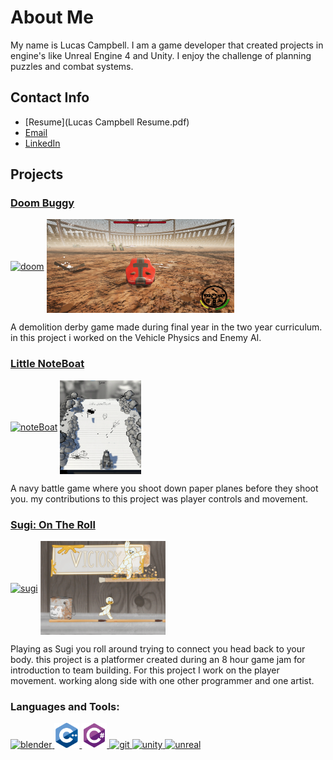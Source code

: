 # About Me
My name is Lucas Campbell. I am a game developer that created projects in engine's like Unreal Engine 4 and Unity. I enjoy the challenge of planning puzzles and combat systems.

## Contact Info
 * [Resume](Lucas Campbell Resume.pdf)
 * [Email](mailto:lcampbell0815@gmail.com)
 * [LinkedIn](https://www.linkedin.com/in/lucascampbell1501)

## Projects
### [Doom Buggy](https://doombuggy.itch.io/doom-buggy)
<p align="left">
<a href="https://doombuggy.itch.io/doom-buggy" target="DoomBuggy"><img align="center" src= "https://img.itch.zone/aW1nLzkwNDcxMzkucG5n/original/Jim8v7.png" alt="doom" height="150" width="360" /></a>
<a><img align="center" src= "gameplay pic.png" alt="doom" height="150" width="300" /></a>
</p>
A demolition derby game made during final year in the two year curriculum. in this project i worked on the Vehicle Physics and Enemy AI.


### [Little NoteBoat](https://chicory-games.itch.io/little-noteboat)
<p align="left">
<a href="https://chicory-games.itch.io/little-noteboat" target="blank"><img align="center" src= "https://img.itch.zone/aW1nLzYzNDUxNzcucG5n/original/%2BcDfi4.png" alt="noteBoat" height="150" width="150" /></a>
<a><img align="center" src= "LittleNoteBoat_pic.png" alt="little" height="150" width="130" /></a>
</p>
A navy battle game where you shoot down paper planes before they shoot you. my contributions to this project was player controls and movement.

### [Sugi: On The Roll](https://baradoros.itch.io/sugi-on-a-roll)
<p align="left">
<a href="https://baradoros.itch.io/sugi-on-a-roll" target="blank"><img align="center" src= "https://img.itch.zone/aW1nLzUzNzg0NDEuanBn/347x500/OokalE.jpg" alt="sugi" height="150" width="200" /></a>
<a><img align="center" src= "Sugi.png" alt="little" height="150" width="200" /></a>
</p>
Playing as Sugi you roll around trying to connect you head back to your body. this project is a platformer created during an 8 hour game jam for introduction to team building. For this project I work on the player movement. working along side with one other programmer and one artist.

<h3 align="left">Languages and Tools:</h3>
<p align="left"> <a href="https://www.blender.org/" target="_blank" rel="noreferrer"> <img src="https://download.blender.org/branding/community/blender_community_badge_white.svg" alt="blender" width="40" height="40"/> </a> <a href="https://www.w3schools.com/cpp/" target="_blank" rel="noreferrer"> <img src="https://raw.githubusercontent.com/devicons/devicon/master/icons/cplusplus/cplusplus-original.svg" alt="cplusplus" width="40" height="40"/> </a> <a href="https://www.w3schools.com/cs/" target="_blank" rel="noreferrer"> <img src="https://raw.githubusercontent.com/devicons/devicon/master/icons/csharp/csharp-original.svg" alt="csharp" width="40" height="40"/> </a> <a href="https://git-scm.com/" target="_blank" rel="noreferrer"> <img src="https://www.vectorlogo.zone/logos/git-scm/git-scm-icon.svg" alt="git" width="40" height="40"/> </a> <a href="https://unity.com/" target="_blank" rel="noreferrer"> <img src="https://www.vectorlogo.zone/logos/unity3d/unity3d-icon.svg" alt="unity" width="40" height="40"/> </a> <a href="https://unrealengine.com/" target="_blank" rel="noreferrer"> <img src="https://raw.githubusercontent.com/kenangundogan/fontisto/036b7eca71aab1bef8e6a0518f7329f13ed62f6b/icons/svg/brand/unreal-engine.svg" alt="unreal" width="40" height="40"/> </a> </p>

